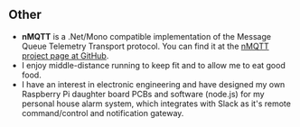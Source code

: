 
Other
-----
* **nMQTT** is a .Net/Mono compatible implementation of the Message Queue Telemetry Transport protocol. You can find it
at the [nMQTT project page at GitHub](http://github.com/markallanson/nmqtt).
* I enjoy middle-distance running to keep fit and to allow me to eat good food.
* I have an interest in electronic engineering and have designed my own Raspberry Pi daughter board PCBs and software
(node.js) for my personal house alarm system, which integrates with Slack as it's remote command/control and
notification gateway.
